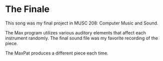 # The Finale

This song was my final project in MUSC 208: Computer Music and Sound. 

The Max program utilizes various auditory elements that affect each instrument randomly. The final sound file was my favorite recording of the piece. 

The MaxPat produces a different piece each time.
